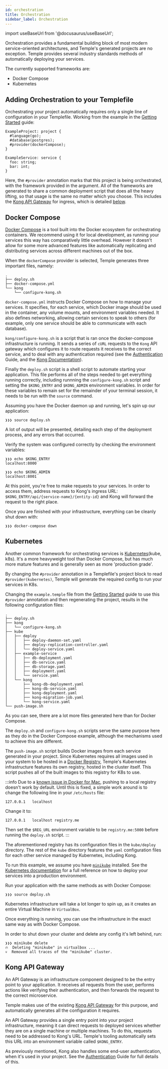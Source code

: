 ```yaml
---
id: orchestration
title: Orchestration
sidebar_label: Orchestration
---
```

import useBaseUrl from '@docusaurus/useBaseUrl';

Orchestration provides a fundamental building block of most modern service-oriented architectures, and Temple's generated projects are no exception.
Temple provides several industry standards methods of automatically deploying your services.

The currently supported frameworks are:
* Docker Compose
* Kubernetes

## Adding Orchestration to your Templefile
Orchestrating your project automatically requires only a single line of configuration in your Templefile.
Working from the example in the [Getting Started](../getting-started) guide:

```templefile {4}
ExampleProject: project {
  #language(go);
  #database(postgres);
  #provider(dockerCompose);
}

ExampleService: service {
  foo: string;
  bar: int;
}
```
Here, the `#provider` annotation marks that this project is being orchestrated, with the framework provided in the argument.
All of the frameworks are generated to share a common deployment script that does all the heavy lifting, so that usage is the same no matter which you choose.
This includes the [Kong API Gateway](https://docs.konghq.com/) for ingress, which is detailed [below](#kong-api-gateway).

## Docker Compose

[Docker Compose](https://docs.docker.com/compose/) is a tool built into the Docker ecosystem for orchestrating containers.
We recommend using it for local development, as running your services this way has comparatively little overhead.
However it doesn't allow for some more advanced features like automatically replicating and distributing services across different machines out of the box.

When the `dockerCompose` provider is selected, Temple generates three important files, namely:

```shell
.
├── deploy.sh
├── docker-compose.yml
└── kong
    └── configure-kong.sh
```

`docker-compose.yml` instructs Docker Compose on how to manage your services. 
It specifies, for each service, which Docker image should be used in the container, any volume mounts, and environment variables needed.
It also defines networking, allowing certain services to speak to others (for example, only one service should be able to communicate with each database).

`kong/configure-kong.sh` is a script that is ran once the docker-compose infrastructure is running.
It sends a series of `cURL` requests to the `Kong` API gateway which configures it to route requests it receives to the correct service, and to deal with any authentication required
(see the [Authentication](authentication) Guide, and the [Kong Documentation](https://docs.konghq.com/2.0.x/getting-started/quickstart/)).

Finally the `deploy.sh` script is a shell script to automate starting your application.
This file performs all of the steps needed to get everything running correctly, including runnning the `configure-kong.sh` script and setting the `$KONG_ENTRY` and `$KONG_ADMIN` environment variables.
In order for these variables to remain set for the remainder of your terminal session, it needs to be run with the `source` command.

Assuming you have the Docker daemon up and running, let's spin up our application:

```shell 
❯❯❯ source deploy.sh
```

A lot of output will be presented, detailing each step of the deployment process, and any errors that occurred. 

Verify the system was configured correctly by checking the environment variables:

```shell
❯❯❯ echo $KONG_ENTRY 
localhost:8000

❯❯❯ echo $KONG_ADMIN
localhost:8001
```

At this point, you're free to make requests to your services.
In order to access them, address requests to Kong's ingress URL: `$KONG_ENTRY/api/{service-name}/{entity-id}` and Kong will forward the request to the right place.

Once you are finished with your infrastructure, everything can be cleanly shut down with:

```shell
❯❯❯ docker-compose down
```

## Kubernetes

Another common framework for orchestrating services is [Kubernetes](https://kubernetes.io/)(kube, k8s). 
It's a more heavyweight tool than Docker Compose, but has much more mature features and is generally seen as more 'production grade'.

By changing the `#provider` annotation in a Templefile's project block to read `#provider(kubernetes)`, 
Temple will generate the required config to run your services in K8s. 

Changing the `example.temple` file from the [Getting Started](../getting-started) guide to use this `#provider` annotation and then regenerating the project,
results in the following configuration files:

```shell
.
├── deploy.sh
├── kong
│   └── configure-kong.sh
├── kube
│   ├── deploy
│   │   ├── deploy-daemon-set.yaml
│   │   ├── deploy-replication-controller.yaml
│   │   └── deploy-service.yaml
│   ├── example-service
│   │   ├── db-deployment.yaml
│   │   ├── db-service.yaml
│   │   ├── db-storage.yaml
│   │   ├── deployment.yaml
│   │   └── service.yaml
│   └── kong
│       ├── kong-db-deployment.yaml
│       ├── kong-db-service.yaml
│       ├── kong-deployment.yaml
│       ├── kong-migration-job.yaml
│       └── kong-service.yaml
└── push-image.sh
```

As you can see, there are a lot more files generated here than for Docker Compose.

The `deploy.sh` and `configure-kong.sh` scripts serve the same purpose here as they do in the Docker Compose example, 
although the mechanisms used to achieve this are different.

The `push-image.sh` script builds Docker images from each service generated in your project.
Since Kubernetes requires all images used in your system to be hosted in a [Docker Registry](https://docs.docker.com/registry/), Temple's Kubernetes infrastructure features its own registry, hosted in the cluster itself.
This script pushes all of the built images to this registry for K8s to use.

:::info
Due to a [known issue in Docker for Mac](https://github.com/docker/for-mac/issues/3611), pushing to a local registry doesn't work by default.
Until this is fixed, a simple work around is to change the following line in your `/etc/hosts` file:
```
127.0.0.1	localhost
```
Change it to:
```
127.0.0.1	localhost registry.me
```
Then set the `$REG_URL` environment variable to be `registry.me:5000` before running the `deploy.sh` script.
:::

The aforementioned registry has its configuration files in the `kube/deploy` directory.
The rest of the `kube` directory features the `yaml` configuration files for each other service managed by Kubernetes, including Kong.

To run this example, we assume you have [`minikube`](https://minikube.sigs.k8s.io/docs/) installed.
See the [Kubernetes documentation](https://kubernetes.io/docs/home) for a full reference on how to deploy your services into a production environment.

Run your application with the same methods as with Docker Compose:

```shell 
❯❯❯ source deploy.sh
```

Kubernetes infrastructure will take a lot longer to spin up, as it creates an entire Virtual Machine in `VirtualBox`.

Once everything is running, you can use the infrastructure in the exact same way as with Docker Compose.

In order to shut down your cluster and delete any config it's left behind, run:

```shell
❯❯❯ minikube delete
🔥  Deleting "minikube" in virtualbox ...
💀  Removed all traces of the "minikube" cluster.
```

## Kong API Gateway

An API Gateway is an infrastructure component designed to be the entry point to your application. 
It receives all requests from the user, performs actions like verifying their authentication, and then forwards the request to the correct microservice.

Temple makes use of the existing [Kong API Gateway](https://docs.konghq.com/2.0.x/getting-started/quickstart/) for this purpose, and automatically generates all the configuration it requires.

An API Gateway provides a single entry point into your project infrastructure, meaning it can direct requests to deployed services whether they are on a single machine or multiple machines.
To do this, requests need to be addressed to Kong's URL.
Temple's tooling automatically sets this URL into an environment variable called `$KONG_ENTRY`. 

As previously mentioned, Kong also handles some end-user authentication, when it's used in your project.
See the [Authentication](authentication) Guide for full details of this.
